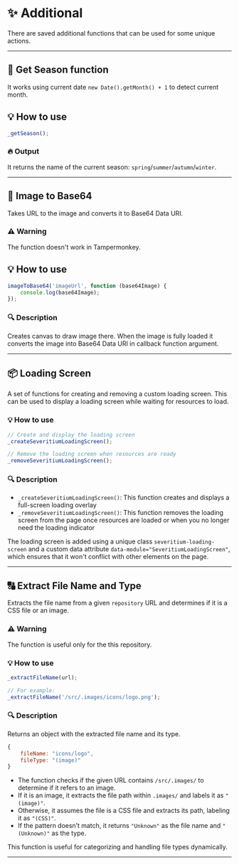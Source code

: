 # :sparkles: Additional

There are saved additional functions that can be used for some unique actions.

---

## :maple_leaf: Get Season function

It works using current date ```new Date().getMonth() + 1``` to detect current month.

## :bulb: How to use

```js
_getSeason();
```

### :fire: Output

It returns the name of the current season: `spring`/`summer`/`autumn`/`winter`.

---

## :arrows_counterclockwise: Image to Base64

Takes URL to the image and converts it to Base64 Data URI.

### :warning: Warning

The function doesn't work in Tampermonkey.

## :bulb: How to use

```js
imageToBase64('imageUrl', function (base64Image) {
	console.log(base64Image);
});
```

### :mag: Description

Creates canvas to draw image there. When the image is fully loaded it converts the image into Base64 Data URI in callback function argument.

---

## :package: Loading Screen

A set of functions for creating and removing a custom loading screen. This can be used to display a loading screen while waiting for resources to load.

### :bulb: How to use

```js
// Create and display the loading screen
_createSeveritiumLoadingScreen();

// Remove the loading screen when resources are ready
_removeSeveritiumLoadingScreen();
```

### :mag: Description

- `_createSeveritiumLoadingScreen()`: This function creates and displays a full-screen loading overlay
- `_removeSeveritiumLoadingScreen()`: This function removes the loading screen from the page once resources are loaded or when you no longer need the loading indicator

The loading screen is added using a unique class `severitium-loading-screen` and a custom data attribute `data-module="SeveritiumLoadingScreen"`, which ensures that it won't conflict with other elements on the page.

---

## :capital_abcd: Extract File Name and Type

Extracts the file name from a given `repository` URL and determines if it is a CSS file or an image.

### :warning: Warning

The function is useful only for the this repository.

### :bulb:  How to use

```js
_extractFileName(url);

// For example: 
_extractFileName('/src/.images/icons/logo.png');
```

### :mag: Description

Returns an object with the extracted file name and its type.

```js
{
	fileName: "icons/logo",
	fileType: "(image)"
}
```

- The function checks if the given URL contains `/src/.images/` to determine if it refers to an image.
- If it is an image, it extracts the file path within `.images/` and labels it as `"(image)"`.
- Otherwise, it assumes the file is a CSS file and extracts its path, labeling it as `"(CSS)"`.
- If the pattern doesn’t match, it returns `"Unknown"` as the file name and `"(Unknown)"` as the type.

This function is useful for categorizing and handling file types dynamically.

---